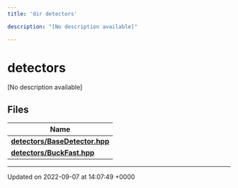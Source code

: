 ```yaml
---
title: 'dir detectors'

description: "[No description available]"

---
```


# detectors

[No description available]

## Files

| Name           |
| -------------- |
| **[detectors/BaseDetector.hpp](/documentation/code/files/basedetector_8hpp/#file-basedetectorhpp)**  |
| **[detectors/BuckFast.hpp](/documentation/code/files/buckfast_8hpp/#file-buckfasthpp)**  |






-------------------------------

Updated on 2022-09-07 at 14:07:49 +0000

